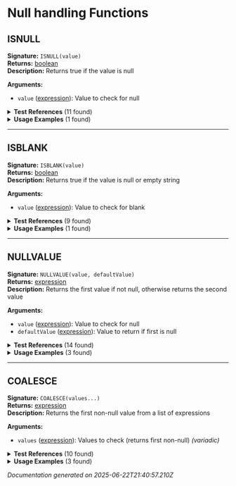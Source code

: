 # Null handling Functions


## ISNULL

**Signature:** `ISNULL(value)`  
**Returns:** [boolean](../types.md#boolean)  
**Description:** Returns true if the value is null

**Arguments:**
- `value` ([expression](../types.md#expression)): Value to check for null


<details>
<summary><strong>Test References</strong> (11 found)</summary>

- **if-function.test.js** (1 reference)
  - [Line 72](../../tests/if-function.test.js#L72): `const result = evaluateFormula('IF(ISNULL(revenue), "No revenue", "Has revenue")', testContext);`

- **logical-operators-functions.test.js** (2 references)
  - [Line 97](../../tests/logical-operators-functions.test.js#L97): `const result = evaluateFormula('AND(ISNULL(revenue), ISBLANK(note))', testContext);`
  - [Line 102](../../tests/logical-operators-functions.test.js#L102): `const result = evaluateFormula('OR(ISNULL(revenue), revenue > 1000)', testContext);`

- **multi-level-relationships.test.js** (1 reference)
  - [Line 129](../../tests/multi-level-relationships.test.js#L129): `const result = evaluateFormula('IF(ISNULL(merchant_rel.main_rep_rel.user_rel.status), "No Status", merchant_rel.main_rep_rel.user_rel.status)', multiLevelContext);`

- **null-handling.test.js** (7 references)
  - [Line 3](../../tests/null-handling.test.js#L3): `* Tests for ISNULL(), NULLVALUE(), ISBLANK() functions and NULL literal`
  - [Line 12](../../tests/null-handling.test.js#L12): `const result = evaluateFormula('ISNULL(note)', testContext);`
  - [Line 17](../../tests/null-handling.test.js#L17): `const result = evaluateFormula('ISNULL(NULL)', testContext);`
  - [Line 53](../../tests/null-handling.test.js#L53): `const result = evaluateFormula('IF(ISNULL(note), "No note", note)', testContext);`
  - [Line 71](../../tests/null-handling.test.js#L71): `() => evaluateFormula('ISNULL()', testContext),`
  - [Line 79](../../tests/null-handling.test.js#L79): `() => evaluateFormula('ISNULL(note, amount)', testContext),`
  - [Line 119](../../tests/null-handling.test.js#L119): `const result = evaluateFormula('ISNULL("hello")', testContext);`
</details>

<details>
<summary><strong>Usage Examples</strong> (1 found)</summary>

- **src/types-unified.js** (1 reference)
  - [Line 237](../../src/types-unified.js#L237): `'Null checking: `ISNULL()`, `ISBLANK()`',`
</details>

---

## ISBLANK

**Signature:** `ISBLANK(value)`  
**Returns:** [boolean](../types.md#boolean)  
**Description:** Returns true if the value is null or empty string

**Arguments:**
- `value` ([expression](../types.md#expression)): Value to check for blank


<details>
<summary><strong>Test References</strong> (9 found)</summary>

- **logical-operators-functions.test.js** (1 reference)
  - [Line 97](../../tests/logical-operators-functions.test.js#L97): `const result = evaluateFormula('AND(ISNULL(revenue), ISBLANK(note))', testContext);`

- **null-handling.test.js** (8 references)
  - [Line 3](../../tests/null-handling.test.js#L3): `* Tests for ISNULL(), NULLVALUE(), ISBLANK() functions and NULL literal`
  - [Line 32](../../tests/null-handling.test.js#L32): `const result = evaluateFormula('ISBLANK(note)', testContext);`
  - [Line 37](../../tests/null-handling.test.js#L37): `const result = evaluateFormula('ISBLANK(NULL)', testContext);`
  - [Line 103](../../tests/null-handling.test.js#L103): `() => evaluateFormula('ISBLANK()', testContext),`
  - [Line 111](../../tests/null-handling.test.js#L111): `() => evaluateFormula('ISBLANK(note, amount)', testContext),`
  - [Line 137](../../tests/null-handling.test.js#L137): `const result = evaluateFormula('ISBLANK("test")', testContext);`
  - [Line 149](../../tests/null-handling.test.js#L149): `const result = evaluateFormula('IF(ISBLANK(revenue), NULLVALUE(cost, 0), revenue)', testContext);`
  - [Line 164](../../tests/null-handling.test.js#L164): `const result = evaluateFormula('STRING(NULLVALUE(revenue, 0)) & " (empty: " & STRING(ISBLANK(revenue)) & ")"', testContext);`
</details>

<details>
<summary><strong>Usage Examples</strong> (1 found)</summary>

- **src/types-unified.js** (1 reference)
  - [Line 237](../../src/types-unified.js#L237): `'Null checking: `ISNULL()`, `ISBLANK()`',`
</details>

---

## NULLVALUE

**Signature:** `NULLVALUE(value, defaultValue)`  
**Returns:** [expression](../types.md#expression)  
**Description:** Returns the first value if not null, otherwise returns the second value

**Arguments:**
- `value` ([expression](../types.md#expression)): Value to check for null
- `defaultValue` ([expression](../types.md#expression)): Value to return if first is null


<details>
<summary><strong>Test References</strong> (14 found)</summary>

- **null-handling.test.js** (14 references)
  - [Line 3](../../tests/null-handling.test.js#L3): `* Tests for ISNULL(), NULLVALUE(), ISBLANK() functions and NULL literal`
  - [Line 22](../../tests/null-handling.test.js#L22): `const result = evaluateFormula('NULLVALUE(note, "No note")', testContext);`
  - [Line 27](../../tests/null-handling.test.js#L27): `const result = evaluateFormula('NULLVALUE(NULL, "Default")', testContext);`
  - [Line 48](../../tests/null-handling.test.js#L48): `const result = evaluateFormula('NULLVALUE(note, "Empty") & " - " & STRING(amount)', testContext);`
  - [Line 58](../../tests/null-handling.test.js#L58): `const result = evaluateFormula('NULLVALUE(amount, 0) + 100', testContext);`
  - [Line 64](../../tests/null-handling.test.js#L64): `const result = evaluateFormula('NULLVALUE(merchant_rel.business_name, "Unknown Business")', relationshipContext);`
  - [Line 87](../../tests/null-handling.test.js#L87): `() => evaluateFormula('NULLVALUE(note)', testContext),`
  - [Line 95](../../tests/null-handling.test.js#L95): `() => evaluateFormula('NULLVALUE(note, "default", "extra")', testContext),`
  - [Line 125](../../tests/null-handling.test.js#L125): `const result = evaluateFormula('NULLVALUE(NULL, "default")', testContext);`
  - [Line 131](../../tests/null-handling.test.js#L131): `const result = evaluateFormula('NULLVALUE("maybe null", "definitely not null")', testContext);`
  - [Line 143](../../tests/null-handling.test.js#L143): `const result = evaluateFormula('NULLVALUE("maybe null", "default") & " value"', testContext);`
  - [Line 149](../../tests/null-handling.test.js#L149): `const result = evaluateFormula('IF(ISBLANK(revenue), NULLVALUE(cost, 0), revenue)', testContext);`
  - [Line 156](../../tests/null-handling.test.js#L156): `() => evaluateFormula('NULLVALUE(revenue, "string default")', testContext),`
  - [Line 164](../../tests/null-handling.test.js#L164): `const result = evaluateFormula('STRING(NULLVALUE(revenue, 0)) & " (empty: " & STRING(ISBLANK(revenue)) & ")"', testContext);`
</details>

<details>
<summary><strong>Usage Examples</strong> (3 found)</summary>

- **src/functions/null-functions.js** (2 references)
  - [Line 63](../../src/functions/null-functions.js#L63): `compiler.error('NULLVALUE() takes exactly two arguments', node.position);`
  - [Line 72](../../src/functions/null-functions.js#L72): `compiler.error(`NULLVALUE() value and default must be the same type, got ${typeToString(nullvalueArg1.returnType)} and ${typeToString(nullvalueArg2.returnType)}`, node.position);`

- **src/types-unified.js** (1 reference)
  - [Line 238](../../src/types-unified.js#L238): `'Null handling: `NULLVALUE()`, `COALESCE()`',`
</details>

---

## COALESCE

**Signature:** `COALESCE(values...)`  
**Returns:** [expression](../types.md#expression)  
**Description:** Returns the first non-null value from a list of expressions

**Arguments:**
- `values` ([expression](../types.md#expression)): Values to check (returns first non-null) *(variadic)*


<details>
<summary><strong>Test References</strong> (10 found)</summary>

- **null-handling.test.js** (10 references)
  - [Line 23](../../tests/null-handling.test.js#L23): `assertEqual(result, 'COALESCE("s"."note", \'No note\')');`
  - [Line 28](../../tests/null-handling.test.js#L28): `assertEqual(result, 'COALESCE(NULL, \'Default\')');`
  - [Line 49](../../tests/null-handling.test.js#L49): `assertEqual(result, '((COALESCE("s"."note", \'Empty\') || \' - \') || CAST("s"."amount" AS TEXT))');`
  - [Line 59](../../tests/null-handling.test.js#L59): `assertEqual(result, '(COALESCE("s"."amount", 0) + 100)');`
  - [Line 65](../../tests/null-handling.test.js#L65): `assertEqual(result, 'COALESCE("rel_merchant"."business_name", \'Unknown Business\')');`
  - [Line 126](../../tests/null-handling.test.js#L126): `assertEqual(result, 'COALESCE(NULL, \'default\')');`
  - [Line 132](../../tests/null-handling.test.js#L132): `assertEqual(result, 'COALESCE(\'maybe null\', \'definitely not null\')');`
  - [Line 144](../../tests/null-handling.test.js#L144): `assertEqual(result, '(COALESCE(\'maybe null\', \'default\') || \' value\')');`
  - [Line 150](../../tests/null-handling.test.js#L150): `assertEqual(result, 'CASE WHEN ("s"."revenue" IS NULL OR "s"."revenue" = \'\') THEN COALESCE("s"."cost", 0) ELSE "s"."revenue" END');`
  - [Line 165](../../tests/null-handling.test.js#L165): `assertEqual(result, '(((CAST(COALESCE("s"."revenue", 0) AS TEXT) || \' (empty: \') || CAST(("s"."revenue" IS NULL OR "s"."revenue" = \'\') AS TEXT)) || \')\')');`
</details>

<details>
<summary><strong>Usage Examples</strong> (3 found)</summary>

- **src/sql-generator.js** (2 references)
  - [Line 598](../../src/sql-generator.js#L598): `return `COALESCE(${aggMapping.alias}.${aggMapping.column}, ${getDefaultValueForAggregateType(expr.returnType)})`;`
  - [Line 700](../../src/sql-generator.js#L700): `return `COALESCE(${nullvalue1SQL}, ${nullvalue2SQL})`;`

- **src/types-unified.js** (1 reference)
  - [Line 238](../../src/types-unified.js#L238): `'Null handling: `NULLVALUE()`, `COALESCE()`',`
</details>


*Documentation generated on 2025-06-22T21:40:57.210Z*
